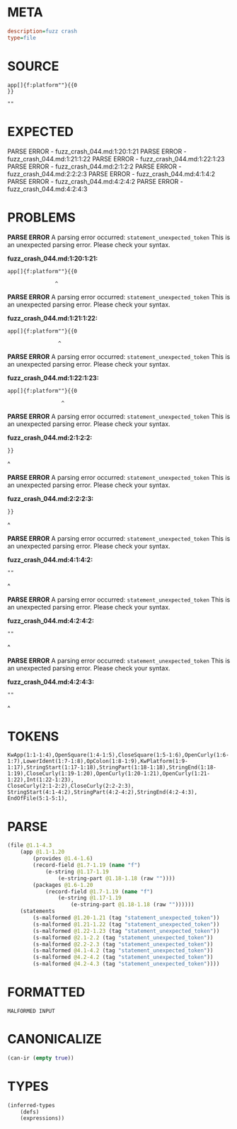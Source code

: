 # META
~~~ini
description=fuzz crash
type=file
~~~
# SOURCE
~~~roc
app[]{f:platform""}{{0
}}

""
~~~
# EXPECTED
PARSE ERROR - fuzz_crash_044.md:1:20:1:21
PARSE ERROR - fuzz_crash_044.md:1:21:1:22
PARSE ERROR - fuzz_crash_044.md:1:22:1:23
PARSE ERROR - fuzz_crash_044.md:2:1:2:2
PARSE ERROR - fuzz_crash_044.md:2:2:2:3
PARSE ERROR - fuzz_crash_044.md:4:1:4:2
PARSE ERROR - fuzz_crash_044.md:4:2:4:2
PARSE ERROR - fuzz_crash_044.md:4:2:4:3
# PROBLEMS
**PARSE ERROR**
A parsing error occurred: `statement_unexpected_token`
This is an unexpected parsing error. Please check your syntax.

**fuzz_crash_044.md:1:20:1:21:**
```roc
app[]{f:platform""}{{0
```
                   ^


**PARSE ERROR**
A parsing error occurred: `statement_unexpected_token`
This is an unexpected parsing error. Please check your syntax.

**fuzz_crash_044.md:1:21:1:22:**
```roc
app[]{f:platform""}{{0
```
                    ^


**PARSE ERROR**
A parsing error occurred: `statement_unexpected_token`
This is an unexpected parsing error. Please check your syntax.

**fuzz_crash_044.md:1:22:1:23:**
```roc
app[]{f:platform""}{{0
```
                     ^


**PARSE ERROR**
A parsing error occurred: `statement_unexpected_token`
This is an unexpected parsing error. Please check your syntax.

**fuzz_crash_044.md:2:1:2:2:**
```roc
}}
```
^


**PARSE ERROR**
A parsing error occurred: `statement_unexpected_token`
This is an unexpected parsing error. Please check your syntax.

**fuzz_crash_044.md:2:2:2:3:**
```roc
}}
```
 ^


**PARSE ERROR**
A parsing error occurred: `statement_unexpected_token`
This is an unexpected parsing error. Please check your syntax.

**fuzz_crash_044.md:4:1:4:2:**
```roc
""
```
^


**PARSE ERROR**
A parsing error occurred: `statement_unexpected_token`
This is an unexpected parsing error. Please check your syntax.

**fuzz_crash_044.md:4:2:4:2:**
```roc
""
```
 ^


**PARSE ERROR**
A parsing error occurred: `statement_unexpected_token`
This is an unexpected parsing error. Please check your syntax.

**fuzz_crash_044.md:4:2:4:3:**
```roc
""
```
 ^


# TOKENS
~~~zig
KwApp(1:1-1:4),OpenSquare(1:4-1:5),CloseSquare(1:5-1:6),OpenCurly(1:6-1:7),LowerIdent(1:7-1:8),OpColon(1:8-1:9),KwPlatform(1:9-1:17),StringStart(1:17-1:18),StringPart(1:18-1:18),StringEnd(1:18-1:19),CloseCurly(1:19-1:20),OpenCurly(1:20-1:21),OpenCurly(1:21-1:22),Int(1:22-1:23),
CloseCurly(2:1-2:2),CloseCurly(2:2-2:3),
StringStart(4:1-4:2),StringPart(4:2-4:2),StringEnd(4:2-4:3),
EndOfFile(5:1-5:1),
~~~
# PARSE
~~~clojure
(file @1.1-4.3
	(app @1.1-1.20
		(provides @1.4-1.6)
		(record-field @1.7-1.19 (name "f")
			(e-string @1.17-1.19
				(e-string-part @1.18-1.18 (raw ""))))
		(packages @1.6-1.20
			(record-field @1.7-1.19 (name "f")
				(e-string @1.17-1.19
					(e-string-part @1.18-1.18 (raw ""))))))
	(statements
		(s-malformed @1.20-1.21 (tag "statement_unexpected_token"))
		(s-malformed @1.21-1.22 (tag "statement_unexpected_token"))
		(s-malformed @1.22-1.23 (tag "statement_unexpected_token"))
		(s-malformed @2.1-2.2 (tag "statement_unexpected_token"))
		(s-malformed @2.2-2.3 (tag "statement_unexpected_token"))
		(s-malformed @4.1-4.2 (tag "statement_unexpected_token"))
		(s-malformed @4.2-4.2 (tag "statement_unexpected_token"))
		(s-malformed @4.2-4.3 (tag "statement_unexpected_token"))))
~~~
# FORMATTED
~~~roc
MALFORMED INPUT
~~~
# CANONICALIZE
~~~clojure
(can-ir (empty true))
~~~
# TYPES
~~~clojure
(inferred-types
	(defs)
	(expressions))
~~~
